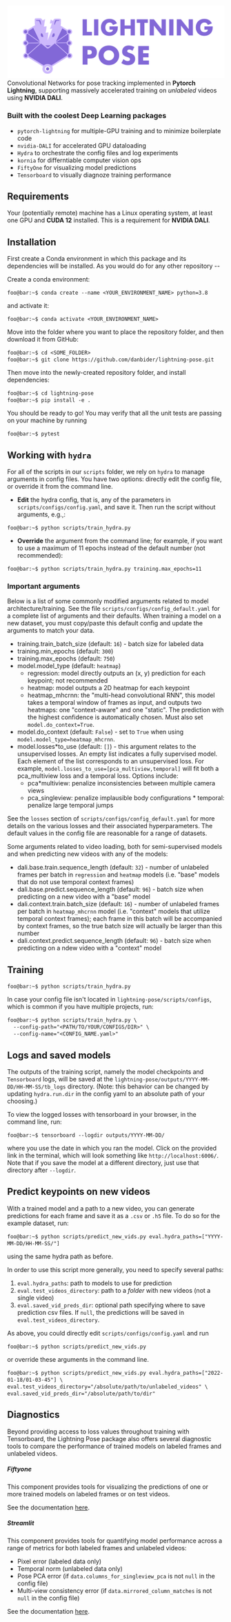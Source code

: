 ![Wide Lightning Pose Logo](assets/images/LightningPose_horizontal_light.png)
Convolutional Networks for pose tracking implemented in **Pytorch Lightning**,
supporting massively accelerated training on _unlabeled_ videos using **NVIDIA DALI**.

### Built with the coolest Deep Learning packages

- `pytorch-lightning` for multiple-GPU training and to minimize boilerplate code
- `nvidia-DALI` for accelerated GPU dataloading
- `Hydra` to orchestrate the config files and log experiments
- `kornia` for differntiable computer vision ops
- `FiftyOne` for visualizing model predictions
- `Tensorboard` to visually diagnoze training performance

## Requirements

Your (potentially remote) machine has a Linux operating system, at least one GPU and **CUDA 12** installed. This
is a requirement for **NVIDIA DALI**.

## Installation

First create a Conda environment in which this package and its dependencies will be installed.
As you would do for any other repository --

Create a conda environment:

```console
foo@bar:~$ conda create --name <YOUR_ENVIRONMENT_NAME> python=3.8
```

and activate it:

```console
foo@bar:~$ conda activate <YOUR_ENVIRONMENT_NAME>
```

Move into the folder where you want to place the repository folder, and then download it from GitHub:

```console
foo@bar:~$ cd <SOME_FOLDER>
foo@bar:~$ git clone https://github.com/danbider/lightning-pose.git
```

Then move into the newly-created repository folder, and install dependencies:

```console
foo@bar:~$ cd lightning-pose
foo@bar:~$ pip install -e .
```

You should be ready to go! You may verify that all the unit tests are passing on your
machine by running

```console
foo@bar:~$ pytest
```

## Working with `hydra`

For all of the scripts in our `scripts` folder, we rely on `hydra` to manage arguments in
config files. You have two options: directly edit the config file, or override it from the command
line.

- **Edit** the hydra config, that is, any of the parameters in `scripts/configs/config.yaml`,
  and save it. Then run the script without arguments, e.g.,:

```console
foo@bar:~$ python scripts/train_hydra.py
```

- **Override** the argument from the command line; for example, if you want to use a maximum of 11
  epochs instead of the default number (not recommended):

```console
foo@bar:~$ python scripts/train_hydra.py training.max_epochs=11
```

### Important arguments

Below is a list of some commonly modified arguments related to model architecture/training. See
the file `scripts/configs/config_default.yaml` for a complete list of arguments and their defaults.
When training a model on a new dataset, you must copy/paste this default config and update the
arguments to match your data.

- training.train_batch_size (default: `16`) - batch size for labeled data
- training.min_epochs (default: `300`)
- training.max_epochs (default: `750`)
- model.model_type (default: `heatmap`)
  - regression: model directly outputs an (x, y) prediction for each keypoint; not recommended
  - heatmap: model outputs a 2D heatmap for each keypoint
  - heatmap_mhcrnn: the "multi-head convolutional RNN", this model takes a temporal window of
    frames as input, and outputs two heatmaps: one "context-aware" and one "static". The prediction
    with the highest confidence is automatically chosen. Must also set `model.do_context=True`.
- model.do_context (default: `False`) - set to `True` when using `model.model_type=heatmap_mhcrnn`.
- model.losses*to_use (default: `[]`) - this argument relates to the unsupervised losses. An empty
  list indicates a fully supervised model. Each element of the list corresponds to an unsupervised
  loss. For example,
  `model.losses_to_use=[pca_multiview,temporal]` will fit both a pca_multiview loss and a temporal
  loss. Options include:
  * pca*multiview: penalize inconsistencies between multiple camera views
  * pca_singleview: penalize implausible body configurations \* temporal: penalize large temporal jumps

See the `losses` section of `scripts/configs/config_default.yaml` for more details on the various
losses and their associated hyperparameters. The default values in the config file are reasonable
for a range of datasets.

Some arguments related to video loading, both for semi-supervised models and when predicting new
videos with any of the models:

- dali.base.train.sequence_length (default: `32`) - number of unlabeled frames per batch in
  `regression` and `heatmap` models (i.e. "base" models that do not use temporal context frames)
- dali.base.predict.sequence_length (default: `96`) - batch size when predicting on a new video with
  a "base" model
- dali.context.train.batch_size (default: `16`) - number of unlabeled frames per batch in
  `heatmap_mhcrnn` model (i.e. "context" models that utilize temporal context frames); each frame in
  this batch will be accompanied by context frames, so the true batch size will actually be larger
  than this number
- dali.context.predict.sequence_length (default: `96`) - batch size when predicting on a ndew video
  with a "context" model

## Training

```console
foo@bar:~$ python scripts/train_hydra.py
```

In case your config file isn't located in `lightning-pose/scripts/configs`, which is common if you
have multiple projects, run:

```console
foo@bar:~$ python scripts/train_hydra.py \
  --config-path="<PATH/TO/YOUR/CONFIGS/DIR>" \
  --config-name="<CONFIG_NAME.yaml>"
```

## Logs and saved models

The outputs of the training script, namely the model checkpoints and `Tensorboard` logs,
will be saved at the `lightning-pose/outputs/YYYY-MM-DD/HH-MM-SS/tb_logs` directory. (Note: this
behavior can be changed by updating `hydra.run.dir` in the config yaml to an absolute path of your
choosing.)

To view the logged losses with tensorboard in your browser, in the command line, run:

```console
foo@bar:~$ tensorboard --logdir outputs/YYYY-MM-DD/
```

where you use the date in which you ran the model. Click on the provided link in the
terminal, which will look something like `http://localhost:6006/`.
Note that if you save the model at a different directory, just use that directory after `--logdir`.

## Predict keypoints on new videos

With a trained model and a path to a new video, you can generate predictions for each
frame and save it as a `.csv` or `.h5` file.
To do so for the example dataset, run:

```console
foo@bar:~$ python scripts/predict_new_vids.py eval.hydra_paths=["YYYY-MM-DD/HH-MM-SS/"]
```

using the same hydra path as before.

In order to use this script more generally, you need to specify several paths:

1. `eval.hydra_paths`: path to models to use for prediction
2. `eval.test_videos_directory`: path to a _folder_ with new videos (not a single video)
3. `eval.saved_vid_preds_dir`: optional path specifying where to save prediction csv files. If `null`, the predictions will be saved in `eval.test_videos_directory`.

As above, you could directly edit `scripts/configs/config.yaml` and run

```console
foo@bar:~$ python scripts/predict_new_vids.py
```

or override these arguments in the command line.

```console
foo@bar:~$ python scripts/predict_new_vids.py eval.hydra_paths=["2022-01-18/01-03-45"] \
eval.test_videos_directory="/absolute/path/to/unlabeled_videos" \
eval.saved_vid_preds_dir="/absolute/path/to/dir"
```

## Diagnostics

Beyond providing access to loss values throughout training with Tensorboard, the Lightning Pose
package also offers several diagnostic tools to compare the performance of trained models on
labeled frames and unlabeled videos.

##### Fiftyone

This component provides tools for visualizing the predictions of one or more trained
models on labeled frames or on test videos.

See the documentation [here](docs/fiftyone.md).

##### Streamlit

This component provides tools for quantifying model performance across a range of
metrics for both labeled frames and unlabeled videos:

- Pixel error (labeled data only)
- Temporal norm (unlabeled data only)
- Pose PCA error (if `data.columns_for_singleview_pca` is not `null` in the config file)
- Multi-view consistency error (if `data.mirrored_column_matches` is not `null` in the config
  file)

See the documentation [here](docs/apps.md).

